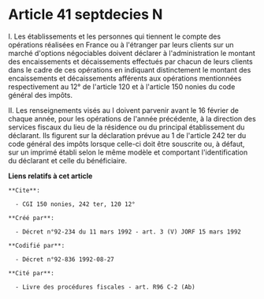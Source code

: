 # Article 41 septdecies N

I. Les établissements et les personnes qui tiennent le compte des opérations réalisées en France ou à l'étranger par leurs
clients sur un marché d'options négociables doivent déclarer à l'administration le montant des encaissements et décaissements
effectués par chacun de leurs clients dans le cadre de ces opérations en indiquant distinctement le montant des encaissements
et décaissements afférents aux opérations mentionnées respectivement au 12° de l'article 120 et à l'article 150 nonies du
code général des impôts.

II. Les renseignements visés au I doivent parvenir avant le 16 février de chaque année, pour les opérations de l'année
précédente, à la direction des services fiscaux du lieu de la résidence ou du principal établissement du déclarant. Ils
figurent sur la déclaration prévue au 1 de l'article 242 ter du code général des impôts lorsque celle-ci doit être souscrite
ou, à défaut, sur un imprimé établi selon le même modèle et comportant l'identification du déclarant et celle du
bénéficiaire.

**Liens relatifs à cet article**

	**Cite**:

	  - CGI 150 nonies, 242 ter, 120 12°

	**Créé par**:

	  - Décret n°92-234 du 11 mars 1992 - art. 3 (V) JORF 15 mars 1992

	**Codifié par**:

	  - Décret n°92-836 1992-08-27

	**Cité par**:

	  - Livre des procédures fiscales - art. R96 C-2 (Ab)
